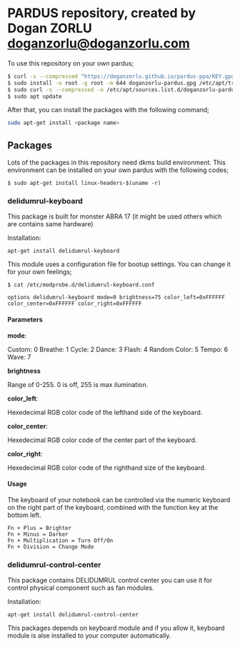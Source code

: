 # PARDUS repository, created by Dogan ZORLU <doganzorlu@doganzorlu.com>

To use this repository on your own pardus;

```bash
$ curl -s --compressed "https://doganzorlu.github.io/pardus-ppa/KEY.gpg" | gpg --dearmor - > doganzorlu-pardus.gpg
$ sudo install -o root -g root -m 644 doganzorlu-pardus.gpg /etc/apt/trusted.gpg.d/
$ sudo curl -s --compressed -o /etc/apt/sources.list.d/doganzorlu-pardus.list "https://doganzorlu.github.io/pardus-ppa/doganzorlu-pardus.list"
$ sudo apt update
```

After that, you can install the packages with the following command;

```bash
sudo apt-get install <package name>
```

## Packages
Lots of the packages in this repository need dkms build environment. This environment can be installed on your own pardus with the following codes;

```code
$ sudo apt-get install linux-headers-$(uname -r)
```

### delidumrul-keyboard
This package is built for monster ABRA 17 (it might be used others which are contains same hardware)

Installation:

```
apt-get install delidumrul-keyboard
```

This module uses a configuration file for bootup settings. You can change it for your own feelings;

```
$ cat /etc/modprobe.d/delidumrul-keyboard.conf

options delidumrul-keyboard mode=0 brightness=75 color_left=0xFFFFFF color_center=0xFFFFFF color_right=0xFFFFFF
```
#### Parameters
**mode**: 

Custom: 0
Breathe: 1
Cycle: 2
Dance: 3
Flash: 4
Random Color: 5
Tempo: 6
Wave: 7

**brightness**

Range of 0-255. 0 is off, 255 is max ilumination.

**color_left**:

Hexedecimal RGB color code of the lefthand side of the keyboard.

**color_center**:

Hexedecimal RGB color code of the center part of the keyboard.

**color_right**:

Hexedecimal RGB color code of the righthand size of the keyboard.

#### Usage

The keyboard of your notebook can be controlled via the numeric keyboard on the right part of the keyboard, combined with the function key at the bottom left.

    Fn + Plus = Brighter
    Fn + Minus = Darker
    Fn + Multiplication = Turn Off/On
    Fn + Division = Change Mode
### delidumrul-control-center

This package contains DELIDUMRUL control center you can use it for control physical component such as fan modules.

Installation:

```
apt-get install delidumrul-control-center
```

This packages depends on keyboard module and if you allow it, keyboard module is alse installed to your computer automatically.